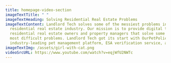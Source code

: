 ```yaml
---
title: homepage-video-section
imageTextTitle: " "
imageTextHeading: Solving Residential Real Estate Problems
imageTextContent: Landlord Tech solves some of the messiest problems in the
  residential real estate industry. Our mission is to provide digital tools to
  residential real estate owners and property managers that solve some of their
  most difficult problems. Landlord Tech got its start with OurPetPolicy, an
  industry-leading pet management platform, ESA verification service, and more.
imageTextImg: /assets/girl-with-cat.png
videoSrcURL: https://www.youtube.com/watch?v=eqjWfU2NWTc
---
```


